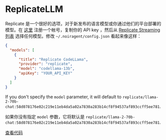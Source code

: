 # ReplicateLLM

Replicate 是一个很好的选项，对于新发布的语言模型或你通过他们的平台部署的模型。在 [这里](https://replicate.ai/) 注册一个帐号，复制你的 API key ，然后从 [Replicate Streaming 列表](https://replicate.com/collections/streaming-language-models) 选择任何模型。修改 `~/.noiragent/config.json` 看起来像这样：

```json title="config.json"
{
  "models": [
    {
      "title": "Replicate CodeLLama",
      "provider": "replicate",
      "model": "codellama-13b",
      "apiKey": "YOUR_API_KEY"
    }
  ]
}
```

If you don't specify the `model` parameter, it will default to `replicate/llama-2-70b-chat:58d078176e02c219e11eb4da5a02a7830a283b14cf8f94537af893ccff5ee781`.

如果你没有指定 `model` 参数，它将默认是 `replicate/llama-2-70b-chat:58d078176e02c219e11eb4da5a02a7830a283b14cf8f94537af893ccff5ee781`.

[查看代码](https://github.com/noiragentdev/noiragent/blob/main/core/llm/llms/Replicate.ts)
